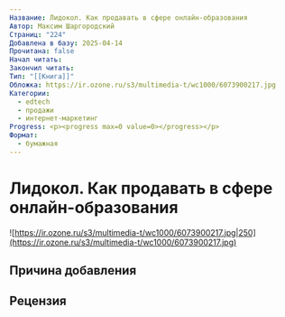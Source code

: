 ```yaml
---
Название: Лидокол. Как продавать в сфере онлайн-образования
Автор: Максим Шаргородский
Страниц: "224"
Добавлена в базу: 2025-04-14
Прочитана: false
Начал читать: 
Закончил читать: 
Тип: "[[Книга]]"
Обложка: https://ir.ozone.ru/s3/multimedia-t/wc1000/6073900217.jpg
Категории:
  - edtech
  - продажи
  - интернет-маркетинг
Progress: <p><progress max=0 value=0></progress></p>
Формат:
  - бумажная
---
```

# Лидокол. Как продавать в сфере онлайн-образования

![https://ir.ozone.ru/s3/multimedia-t/wc1000/6073900217.jpg|250](https://ir.ozone.ru/s3/multimedia-t/wc1000/6073900217.jpg)

## Причина добавления


## Рецензия